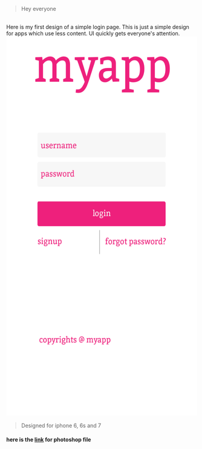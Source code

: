 >Hey everyone

<br>
Here is my first design of a simple login page. This is just a simple design for apps which use less content.
UI quickly gets everyone's attention.

<center><img src="/images/Artboard1.png" width = "550" height = "1000"/></center>

>Designed for iphone 6, 6s and 7

#### here is the <a href="/images/firstone.psd">link</a> for photoshop file 
